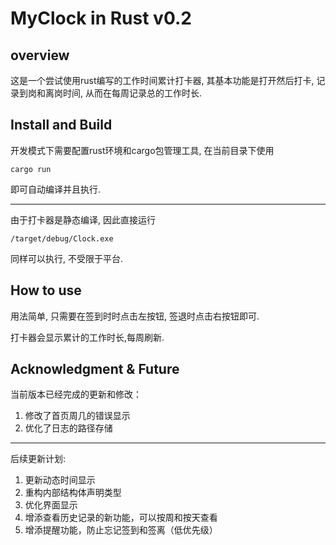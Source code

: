 # MyClock in Rust v0.2
## overview

这是一个尝试使用rust编写的工作时间累计打卡器, 其基本功能是打开然后打卡, 记录到岗和离岗时间, 从而在每周记录总的工作时长.

## Install and Build

开发模式下需要配置rust环境和cargo包管理工具, 在当前目录下使用

```shell
cargo run
```

即可自动编译并且执行.

---

由于打卡器是静态编译, 因此直接运行

```shell
/target/debug/Clock.exe
```

同样可以执行, 不受限于平台.

## How to use

用法简单, 只需要在签到时时点击左按钮, 签退时点击右按钮即可.

打卡器会显示累计的工作时长,每周刷新.

## Acknowledgment & Future

当前版本已经完成的更新和修改：

1. 修改了首页周几的错误显示
2. 优化了日志的路径存储

---

后续更新计划:

1. 更新动态时间显示
2. 重构内部结构体声明类型
3. 优化界面显示
4. 增添查看历史记录的新功能，可以按周和按天查看
5. 增添提醒功能，防止忘记签到和签离（低优先级）